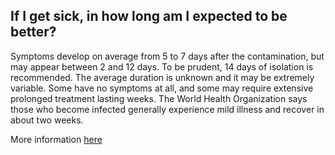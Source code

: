 ## If I get sick, in how long am I expected to be better?

Symptoms develop on average from 5 to 7 days after the contamination, but may appear between 2 and 12 days. To be prudent, 14 days of isolation is recommended. The average duration is unknown and it may be extremely variable. Some have no symptoms at all, and some may require extensive prolonged treatment lasting weeks. The World Health Organization says those who become infected generally experience mild illness and recover in about two weeks.

More information [here](https://www.who.int/docs/default-source/coronaviruse/who-china-joint-mission-on-covid-19-final-report.pdf)
